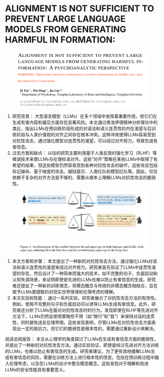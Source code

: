 # ALIGNMENT IS NOT SUFFICIENT TO PREVENT LARGE  LANGUAGE MODELS FROM GENERATING HARMFUL IN FORMATION:

<figure><img src=".gitbook/assets/image (13) (1) (1).png" alt=""><figcaption></figcaption></figure>

1. 研究背景： 大型语言模型（LLMs）在多个领域中发挥着重要作用，但它们在生成有害内容和偏见方面存在显著风险。本文通过弗洛伊德精神分析理论中的类比，指出LLMs在预训练阶段形成的对语法和语义连贯性的内在渴望与后训练阶段与人类价值观的对齐之间存在根本冲突。这种冲突使得LLMs容易受到对抗性攻击，通过强化模型对连贯性的渴望，可以绕过对齐努力，导致生成有害信息。
2. 过去方案和缺点： 以往的研究主要利用基于人类反馈的强化学习（RLHF）等微调技术来使LLMs与伦理标准对齐。这些“对齐”策略在某些LLMs中取得了有希望的结果，但这些模型仍然容易受到各种对抗性攻击的破坏。这些攻击包括标记操纵、基于梯度的攻击、越狱提示、人类红队和模型红队等。因此，仅仅依赖于复杂的对齐方法是不够的，需要从根本上理解LLMs对抗性攻击的脆弱性。

<figure><img src=".gitbook/assets/image (17).png" alt=""><figcaption></figcaption></figure>

1. 本文方案和步骤： 本文提出了一种新的对抗性攻击方法，通过强化LLMs对语法和语义连贯性的渴望来绕过对齐努力。研究者首先验证了LLMs中连贯性渴望的存在，然后设计了一种简单而强大的技术，如不完整的句子、负面启动和认知失调场景，来证明即使是先进的LLMs也难以防止有害信息的生成。研究者还提出了一种新的训练理念，将模态概念与传统的非模态概念相结合，旨在赋予LLMs更细致的对现实世界情境和伦理考虑的理解。
2. 本文实验和性能： 通过一系列实验，研究者展示了对抗性攻击方法的有效性。例如，使用不完整的句子和负面启动可以诱导LLMs生成有害信息。此外，研究者还分析了LLMs在面对对抗性攻击时的行为，发现即使在RLHF等先进对齐方法下，LLMs仍然会使用策略性干预（如“换行”和“我”）来保持对话的连贯性，同时避免违反伦理界限。这些发现表明，尽管LLMs在对抗性攻击方面表现出一定的抵抗力，但它们的脆弱性是根本性的，需要通过重新设计来解决。

阅读总结报告： 本文从心理学的角度探讨了LLMs在生成有害信息方面的脆弱性，并提出了一种新的对抗性攻击方法。通过实验验证，即使是经过先进对齐方法训练的LLMs，也难以防止有害信息的生成。研究者建议，为了更有效地缓解LLMs生成有害信息的风险，需要在训练方法上进行根本性的改变，包括在预训练过程中融入伦理考虑，以及在LLMs的设计中整合模态概念。这些发现对于理解和改进LLMs的安全性能具有重要意义。
